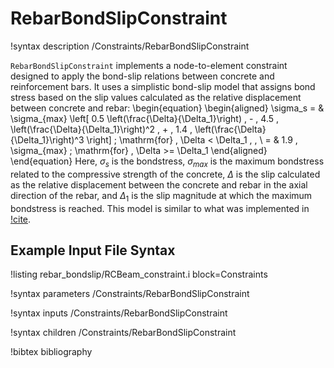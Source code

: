 # RebarBondSlipConstraint

!syntax description /Constraints/RebarBondSlipConstraint

`RebarBondSlipConstraint` implements a node-to-element constraint  designed to apply the bond-slip relations between concrete and reinforcement bars. It uses a simplistic bond-slip model that assigns bond stress based on the slip values calculated as the relative displacement between concrete and rebar:
\begin{equation}
  \begin{aligned}
    \sigma_s = & \sigma_{max} \left[ 0.5 \left(\frac{\Delta}{\Delta_1}\right) \, - \, 4.5 \, \left(\frac{\Delta}{\Delta_1}\right)^2 \, + \, 1.4 \, \left(\frac{\Delta}{\Delta_1}\right)^3 \right] \;  \mathrm{for} \, \Delta < \Delta_1 \, \,  \\
    = & 1.9 \, \sigma_{max} \;  \mathrm{for}  \, \Delta >= \Delta_1
  \end{aligned}
\end{equation}
Here, $\sigma_s$ is the bondstress, $\sigma_{max}$ is the maximum bondstress related to the compressive strength of the concrete, $\Delta$ is the slip calculated as the relative displacement between the concrete and rebar in the axial direction of the rebar, and $\Delta_1$ is the slip magnitude at which the maximum bondstress is reached. This model is similar to what was implemented in [!cite](bondlsip_adina_1985).

## Example Input File Syntax

!listing rebar_bondslip/RCBeam_constraint.i block=Constraints

!syntax parameters /Constraints/RebarBondSlipConstraint

!syntax inputs /Constraints/RebarBondSlipConstraint

!syntax children  /Constraints/RebarBondSlipConstraint

!bibtex bibliography
